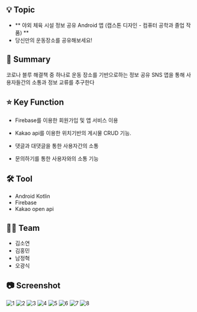 ## 💡 Topic

- ** 야외 체육 시설 정보 공유 Android 앱 (캡스톤 디자인 - 컴퓨터 공학과 졸업 작품) **
- 당신만의 운동장소를 공유해보세요! 

## 📝 Summary

코로나 블루 해결책 중 하나로 운동 장소를 기반으로하는 정보 공유 SNS 앱을 통해 사용자들간의 소통과 정보 교류를 추구한다

## ⭐️ Key Function

- Firebase를 이용한 회원가입 및 앱 서비스 이용

- Kakao api를 이용한 위치기반의 게시물 CRUD 기능.

- 댓글과 대댓글을 통한 사용자간의 소통

- 문의하기를 통한 사용자와의 소통 기능


## ****🛠**** Tool

- Android Kotlin
- Firebase
- Kakao open api


## 💁🏻 Team

- 김소연
- 김홍민
- 남정혁
- 오광식


## 📷 Screenshot
![1](image/1.PNG)
![2](image/2.PNG)
![3](image/3.PNG)
![4](image/4.PNG)
![5](image/5.PNG)
![6](image/6.PNG)
![7](image/7.png)
![8](image/8.PNG)




